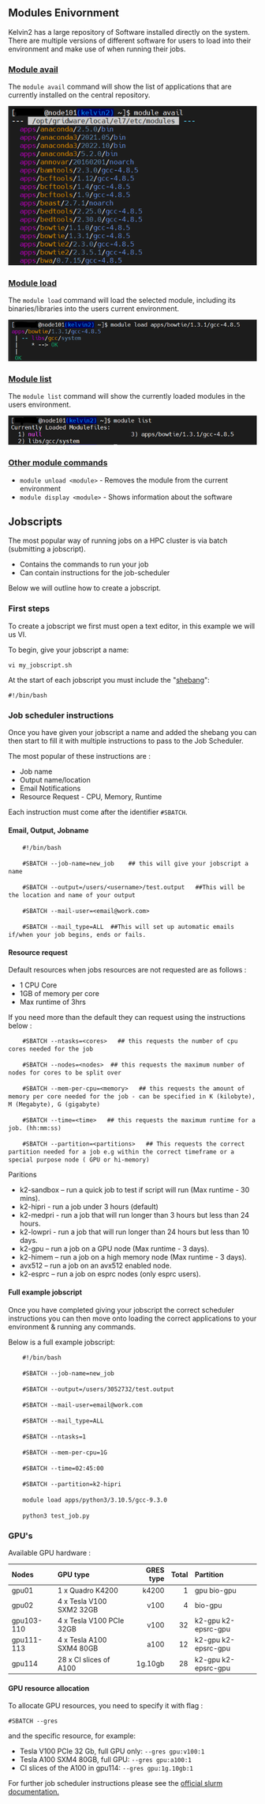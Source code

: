 ## Modules Enivornment 
Kelvin2 has a large repository of Software installed directly on the system.<br />
There are multiple versions of different software for users to load into their environment and make use of when running their jobs.<br />

### <ins>Module avail<ins><br />

The `module avail` command will show the list of applications that are currently installed on the central repository.

![module avail](assets/module_avail.PNG)

### <ins>Module load<ins><br />

The `module load` command will load the selected module, including its binaries/libraries into the users current environment.

![module load](assets/module_load.PNG)

### <ins>Module list<ins><br />

The `module list` command will show the currently loaded modules in the users environment.

![module list](assets/module_list.PNG)

### <ins>Other module commands<ins><br />

- `module unload <module>` - Removes the module from the current environment<br />
- `module display <module>` -  Shows information about the software

## Jobscripts

The most popular way of running jobs on a HPC cluster is via batch (submitting a jobscript).

- Contains the commands to run your job
- Can contain instructions for the job-scheduler

Below we will outline how to create a jobscript.<br />

### First steps

To create a jobscript we first must open a text editor, in this example we will us VI.<br />

To begin, give your jobscript a name:

    vi my_jobscript.sh

At the start of each jobscript you must include the "[shebang](https://linuxhandbook.com/shebang/)":

    #!/bin/bash

### Job scheduler instructions

Once you have given your jobscript a name and added the shebang you can then start to fill it with multiple instructions to pass to the Job Scheduler.<br />

The most popular of these instructions are :

- Job name
- Output name/location
- Email Notifications
- Resource Request - CPU, Memory, Runtime

Each instruction must come after the identifier `#SBATCH`.

#### Email, Output, Jobname

        #!/bin/bash

        #SBATCH --job-name=new_job    ## this will give your jobscript a name

        #SBATCH --output=/users/<username>/test.output   ##This will be the location and name of your output

        #SBATCH --mail-user=<email@work.com>

        #SBATCH --mail_type=ALL  ##This will set up automatic emails if/when your job begins, ends or fails.

#### Resource request

Default resources when jobs resources are not requested are as follows :

 - 1 CPU Core
 - 1GB of memory per core
 - Max runtime of 3hrs

 If you need more than the default they can request using the instructions below :

        
        #SBATCH --ntasks=<cores>   ## this requests the number of cpu cores needed for the job

        #SBATCH --nodes=<nodes>  ## this requests the maximum number of nodes for cores to be split over

        #SBATCH --mem-per-cpu=<memory>   ## this requests the amount of memory per core needed for the job - can be specified in K (kilobyte), M (Megabyte), G (gigabyte)

        #SBATCH --time=<time>   ## this requests the maximum runtime for a job. (hh:mm:ss)

        #SBATCH --partition=<partitions>   ## This requests the correct partition needed for a job e.g within the correct timeframe or a special purpose node ( GPU or hi-memory)

Paritions

- k2-sandbox – run a quick job to test if script will run (Max runtime - 30 mins).
- k2-hipri - run a job under 3 hours (default)
- k2-medpri - run a job that will run longer than 3 hours but 
less than 24 hours.
- k2-lowpri - run a job that will run longer than 24 hours but 
less than 10 days.
- k2-gpu – run a job on a GPU node (Max runtime - 3 days).
- k2-himem – run a job on a high memory node (Max runtime - 3 days).
- avx512 – run a job on an avx512 enabled node.
- k2-esprc – run a job on esprc nodes (only esprc users).
    
 #### Full example jobscript

Once you have completed giving your jobscript the correct scheduler instructions you can then move onto loading the correct applications to your environment & running any commands.

Below is a full example jobscript:


        #!/bin/bash

        #SBATCH --job-name=new_job 

        #SBATCH --output=/users/3052732/test.output

        #SBATCH --mail-user=email@work.com

        #SBATCH --mail_type=ALL

        #SBATCH --ntasks=1

        #SBATCH --mem-per-cpu=1G

        #SBATCH --time=02:45:00

        #SBATCH --partition=k2-hipri

        module load apps/python3/3.10.5/gcc-9.3.0

        python3 test_job.py



    
### GPU's

Available GPU hardware :

| Nodes        | GPU type                 | GRES type | Total | Partition          |
|:------------ |:-------------------------|----------:|------:|:-------------------|
|gpu01         |1 x Quadro K4200          |k4200      |  1    |gpu bio-gpu         |
|gpu02         |4 x Tesla V100 SXM2 32GB  |v100       |  4    |bio-gpu             |
|gpu103-110    |4 x Tesla V100 PCIe 32GB  |v100       | 32    |k2-gpu k2-epsrc-gpu |
|gpu111-113    |4 x Tesla A100 SXM4 80GB  |a100       | 12    |k2-gpu k2-epsrc-gpu |
|gpu114        |28 x CI slices of A100    |1g.10gb    | 28    |k2-gpu k2-epsrc-gpu |

#### GPU resource allocation
To allocate GPU resources, you need to specify it with flag :

    #SBATCH --gres 

and the specific resource, for example:

- Tesla V100 PCIe 32 Gb, full GPU only: `--gres gpu:v100:1`
- Tesla A100 SXM4 80GB, full GPU: `--gres gpu:a100:1`
- CI slices of the A100 in gpu114: `--gres gpu:1g.10gb:1`

For further job scheduler instructions please see the [official slurm documentation.](https://slurm.schedmd.com/pdfs/summary.pdf)
